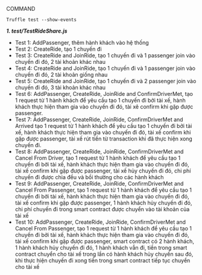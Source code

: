 COMMAND
```
Truffle test --show-events
```

<b><i>1. test/TestRideShare.js </i></b> <br>
* Test 1: AddPassenger, thêm hành khách vào hệ thống <br>
* Test 2: CreateRide, tạo 1 chuyến đi <br>
* Test 3: CreateRide and JoinRide, tạo 1 chuyến đi và 1 passenger join vào chuyến đi đó, 2 tài khoản khác nhau <br>
* Test 4: CreateRide and JoinRide, tạo 1 chuyến đi và 1 passenger join vào chuyến đi đó, 2 tài khoản giống nhau <br>
* Test 5: CreateRide and JoinRide, tạo 1 chuyến đi và 2 passenger join vào chuyến đi đó, 3 tài khoản khác nhau <br>
* Test 6: AddPassenger, CreateRide, JoinRide and ConfirmDriverMet, tạo 1 request từ 1 hành khách để yêu cầu tạo 1 chuyến đi bởi tài xế, hành khách thực hiện tham gia vào chuyến đi đó, tài xê confirm khi gặp được passenger. <br>
* Test 7: AddPassenger, CreateRide, JoinRide, ConfirmDriverMet and Arrived tạo 1 request từ 1 hành khách để yêu cầu tạo 1 chuyến đi bởi tài xế, hành khách thực hiện tham gia vào chuyến đi đó, tài xế confirm khi gặp được passenger, tài xế rút tiền từ transaction khi đã thực hiện xong chuyến đi. <br>
* Test 8: AddPassenger, CreateRide, JoinRide, ConfirmDriverMet and Cancel From Driver, tạo 1 request từ 1 hành khách để yêu cầu tạo 1 chuyến đi bởi tài xế, hành khách thực hiện tham gia vào chuyến đi đó, tài xế confirm khi gặp được passenger, tài xế hủy chuyến đi đó, chi phí chuyến đi được chia đều và bồi thường cho các hành khách <br>
* Test 9: AddPassenger, CreateRide, JoinRide, ConfirmDriverMet and Cancel From Passenger, tạo 1 request từ 1 hành khách để yêu cầu tạo 1 chuyến đi bởi tài xế, hành khách thực hiện tham gia vào chuyến đi đó, tài xế confirm khi gặp được passenger, 1 hành khách hủy chuyến đi đó, chi phí chuyến đi trong smart contract được chuyển vào tài khoản của tài xế <br>
* Test 10: AddPassenger, CreateRide, JoinRide, ConfirmDriverMet and Cancel From Passenger, tạo 1 request từ 1 hành khách để yêu cầu tạo 1 chuyến đi bởi tài xế, hành khách thực hiện tham gia vào chuyến đi đó, tài xế confirm khi gặp được passenger, smart contract có 2 hành khách, 1 hành khách hủy chuyến đi đó, 1 hành khách vẫn đi, tiền trong smart contract chuyển cho tài xế trong lần có hành khách hủy chuyến sau đó, khi thực hiện chuyến đi xong tiền trong smart contract tiếp tục chuyển cho tài xế <br>